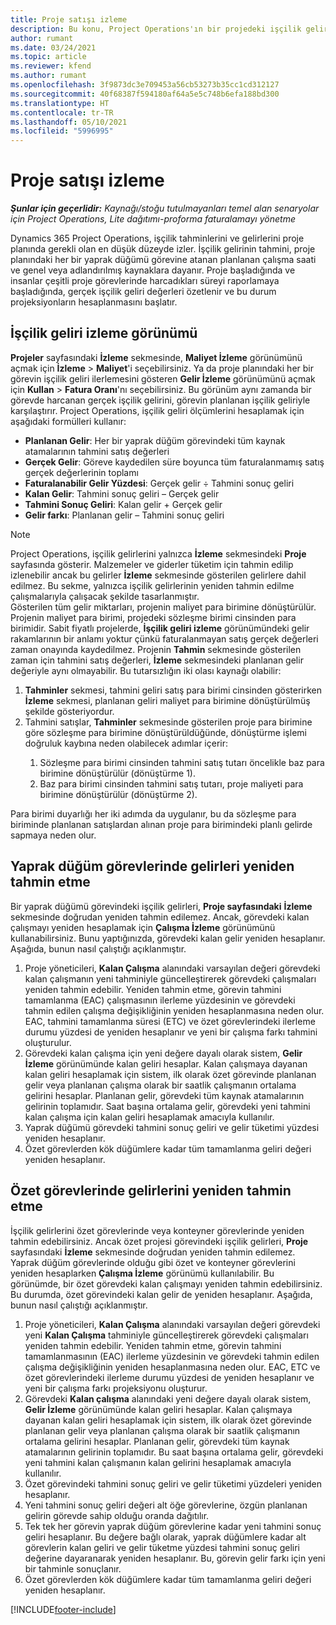 ```yaml
---
title: Proje satışı izleme
description: Bu konu, Project Operations'ın bir projedeki işçilik gelirine ilişkin ilerlemeyi nasıl izlediği hakkında bilgiler sağlar.
author: rumant
ms.date: 03/24/2021
ms.topic: article
ms.reviewer: kfend
ms.author: rumant
ms.openlocfilehash: 3f9873dc3e709453a56cb53273b35cc1cd312127
ms.sourcegitcommit: 40f68387f594180af64a5e5c748b6efa188bd300
ms.translationtype: HT
ms.contentlocale: tr-TR
ms.lasthandoff: 05/10/2021
ms.locfileid: "5996995"
---
```

# <a name="project-sales-tracking"></a>Proje satışı izleme

_**Şunlar için geçerlidir:** Kaynağı/stoğu tutulmayanları temel alan senaryolar için Project Operations, Lite dağıtımı-proforma faturalamayı yönetme_

Dynamics 365 Project Operations, işçilik tahminlerini ve gelirlerini proje planında gerekli olan en düşük düzeyde izler. İşçilik gelirinin tahmini, proje planındaki her bir yaprak düğümü görevine atanan planlanan çalışma saati ve genel veya adlandırılmış kaynaklara dayanır. Proje başladığında ve insanlar çeşitli proje görevlerinde harcadıkları süreyi raporlamaya başladığında, gerçek işçilik geliri değerleri özetlenir ve bu durum projeksiyonların hesaplanmasını başlatır.

## <a name="labor-revenue-tracking-view"></a>İşçilik geliri izleme görünümü

**Projeler** sayfasındaki **İzleme** sekmesinde, **Maliyet İzleme** görünümünü açmak için **İzleme** > **Maliyet**'i seçebilirsiniz. Ya da proje planındaki her bir görevin işçilik geliri ilerlemesini gösteren **Gelir İzleme** görünümünü açmak için **Kullan** > **Fatura Oranı**'nı seçebilirsiniz. Bu görünüm aynı zamanda bir görevde harcanan gerçek işçilik gelirini, görevin planlanan işçilik geliriyle karşılaştırır. Project Operations, işçilik geliri ölçümlerini hesaplamak için aşağıdaki formülleri kullanır:

- **Planlanan Gelir**: Her bir yaprak düğüm görevindeki tüm kaynak atamalarının tahmini satış değerleri
- **Gerçek Gelir**: Göreve kaydedilen süre boyunca tüm faturalanmamış satış gerçek değerlerinin toplamı
- **Faturalanabilir Gelir Yüzdesi**: Gerçek gelir ÷ Tahmini sonuç geliri
- **Kalan Gelir**: Tahmini sonuç geliri – Gerçek gelir
- **Tahmini Sonuç Geliri**: Kalan gelir + Gerçek gelir
- **Gelir farkı**: Planlanan gelir – Tahmini sonuç geliri


> [!NOTE]
> Project Operations, işçilik gelirlerini yalnızca **İzleme** sekmesindeki **Proje** sayfasında gösterir. Malzemeler ve giderler tüketim için tahmin edilip izlenebilir ancak bu gelirler **İzleme** sekmesinde gösterilen gelirlere dahil edilmez. Bu sekme, yalnızca işçilik gelirlerinin yeniden tahmin edilme çalışmalarıyla çalışacak şekilde tasarlanmıştır.  
> Gösterilen tüm gelir miktarları, projenin maliyet para birimine dönüştürülür. Projenin maliyet para birimi, projedeki sözleşme birimi cinsinden para birimidir. Sabit fiyatlı projelerde, **İşçilik geliri izleme** görünümündeki gelir rakamlarının bir anlamı yoktur çünkü faturalanmayan satış gerçek değerleri zaman onayında kaydedilmez.
> Projenin **Tahmin** sekmesinde gösterilen zaman için tahmini satış değerleri, **İzleme** sekmesindeki planlanan gelir değeriyle aynı olmayabilir. Bu tutarsızlığın iki olası kaynağı olabilir:
><ol>
   ><li> <b>Tahminler</b> sekmesi, tahmini geliri satış para birimi cinsinden gösterirken <b>İzleme</b> sekmesi, planlanan geliri maliyet para birimine dönüştürülmüş şekilde gösteriyordur. </li>
   ><li> Tahmini satışlar, <b>Tahminler</b> sekmesinde gösterilen proje para birimine göre sözleşme para birimine dönüştürüldüğünde, dönüştürme işlemi doğruluk kaybına neden olabilecek adımlar içerir: </li>
><ol>
><li> Sözleşme para birimi cinsinden tahmini satış tutarı öncelikle baz para birimine dönüştürülür (dönüştürme 1).</li>
><li> Baz para birimi cinsinden tahmini satış tutarı, proje maliyeti para birimine dönüştürülür (dönüştürme 2). </li>
></ol>
></ol>
> Para birimi duyarlığı her iki adımda da uygulanır, bu da sözleşme para biriminde planlanan satışlardan alınan proje para birimindeki planlı gelirde sapmaya neden olur.
   

## <a name="reprojecting-revenues-on-leaf-node-tasks"></a>Yaprak düğüm görevlerinde gelirleri yeniden tahmin etme

Bir yaprak düğümü görevindeki işçilik gelirleri, **Proje sayfasındaki** **İzleme** sekmesinde doğrudan yeniden tahmin edilemez. Ancak, görevdeki kalan çalışmayı yeniden hesaplamak için **Çalışma İzleme** görünümünü kullanabilirsiniz. Bunu yaptığınızda, görevdeki kalan gelir yeniden hesaplanır. Aşağıda, bunun nasıl çalıştığı açıklanmıştır.

1. Proje yöneticileri, **Kalan Çalışma** alanındaki varsayılan değeri görevdeki kalan çalışmanın yeni tahminiyle güncelleştirerek görevdeki çalışmaları yeniden tahmin edebilir. Yeniden tahmin etme, görevin tahmini tamamlanma (EAC) çalışmasının ilerleme yüzdesinin ve görevdeki tahmin edilen çalışma değişikliğinin yeniden hesaplanmasına neden olur. EAC, tahmini tamamlanma süresi (ETC) ve özet görevlerindeki ilerleme durumu yüzdesi de yeniden hesaplanır ve yeni bir çalışma farkı tahmini oluşturulur.
2. Görevdeki kalan çalışma için yeni değere dayalı olarak sistem, **Gelir İzleme** görünümünde kalan geliri hesaplar. Kalan çalışmaya dayanan kalan geliri hesaplamak için sistem, ilk olarak özet görevinde planlanan gelir veya planlanan çalışma olarak bir saatlik çalışmanın ortalama gelirini hesaplar. Planlanan gelir, görevdeki tüm kaynak atamalarının gelirinin toplamıdır. Saat başına ortalama gelir, görevdeki yeni tahmini kalan çalışma için kalan geliri hesaplamak amacıyla kullanılır.
3. Yaprak düğümü görevdeki tahmini sonuç geliri ve gelir tüketimi yüzdesi yeniden hesaplanır.
4. Özet görevlerden kök düğümlere kadar tüm tamamlanma geliri değeri yeniden hesaplanır.

## <a name="reprojecting-revenues-on-summary-tasks"></a>Özet görevlerinde gelirlerini yeniden tahmin etme

İşçilik gelirlerini özet görevlerinde veya konteyner görevlerinde yeniden tahmin edebilirsiniz. Ancak özet projesi görevindeki işçilik gelirleri, **Proje** sayfasındaki **İzleme** sekmesinde doğrudan yeniden tahmin edilemez. Yaprak düğüm görevlerinde olduğu gibi özet ve konteyner görevlerini yeniden hesaplarken **Çalışma İzleme** görünümü kullanılabilir. Bu görünümde, bir özet görevdeki kalan çalışmayı yeniden tahmin edebilirsiniz. Bu durumda, özet görevindeki kalan gelir de yeniden hesaplanır. Aşağıda, bunun nasıl çalıştığı açıklanmıştır.

1. Proje yöneticileri, **Kalan Çalışma** alanındaki varsayılan değeri görevdeki yeni **Kalan Çalışma** tahminiyle güncelleştirerek görevdeki çalışmaları yeniden tahmin edebilir. Yeniden tahmin etme, görevin tahmini tamamlanmasının (EAC) ilerleme yüzdesinin ve görevdeki tahmin edilen çalışma değişikliğinin yeniden hesaplanmasına neden olur. EAC, ETC ve özet görevlerindeki ilerleme durumu yüzdesi de yeniden hesaplanır ve yeni bir çalışma farkı projeksiyonu oluşturur.
2. Görevdeki **Kalan çalışma** alanındaki yeni değere dayalı olarak sistem, **Gelir İzleme** görünümünde kalan geliri hesaplar. Kalan çalışmaya dayanan kalan geliri hesaplamak için sistem, ilk olarak özet görevinde planlanan gelir veya planlanan çalışma olarak bir saatlik çalışmanın ortalama gelirini hesaplar. Planlanan gelir, görevdeki tüm kaynak atamalarının gelirinin toplamıdır. Bu saat başına ortalama gelir, görevdeki yeni tahmini kalan çalışmanın kalan gelirini hesaplamak amacıyla kullanılır.
3. Özet görevindeki tahmini sonuç geliri ve gelir tüketimi yüzdeleri yeniden hesaplanır.
4. Yeni tahmini sonuç geliri değeri alt öğe görevlerine, özgün planlanan gelirin görevde sahip olduğu oranda dağıtılır.
5. Tek tek her görevin yaprak düğüm görevlerine kadar yeni tahmini sonuç geliri hesaplanır. Bu değere bağlı olarak, yaprak düğümlere kadar alt görevlerin kalan geliri ve gelir tüketme yüzdesi tahmini sonuç geliri değerine dayaranarak yeniden hesaplanır. Bu, görevin gelir farkı için yeni bir tahminle sonuçlanır. 
6. Özet görevlerden kök düğümlere kadar tüm tamamlanma geliri değeri yeniden hesaplanır.


[!INCLUDE[footer-include](../includes/footer-banner.md)]

